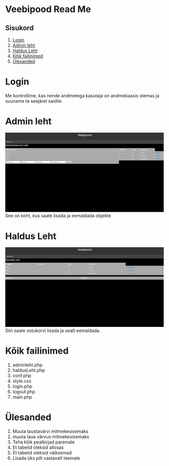 # Veebipood Read Me  
## Sisukord
1. [Login](https://github.com/matveikulakovskiii/Arvestustoo_Veebi/blob/main/README.md#login)
2. [Admin leht](https://github.com/matveikulakovskiii/Arvestustoo_Veebi/blob/main/README.md#admin-leht)
3. [Haldus Leht](https://github.com/matveikulakovskiii/Arvestustoo_Veebi/blob/main/README.md#haldus-leht)
4. [Kõik failinimed](https://github.com/matveikulakovskiii/Arvestustoo_Veebi/blob/main/README.md#k%C3%B5ik-failinimed)
5. [Ülesanded](https://github.com/matveikulakovskiii/Arvestustoo_Veebi/blob/main/README.md#%C3%BClesanded)
   
# Login
Me kontrollime, kas nende andmetega kasutaja on andmebaasis olemas ja suuname ta seejärel saidile.
# Admin leht
![pilt](https://github.com/matveikulakovskiii/Arvestustoo_Veebi/blob/main/admin.PNG)
See on koht, kus saate lisada ja eemaldada objekte
# Haldus Leht
![pilt](https://github.com/matveikulakovskiii/Arvestustoo_Veebi/blob/main/haldus.PNG)
Siin saate ostukorvi lisada ja sealt eemaldada.

# Kõik failinimed
1. adminleht.php
2. haldusLeht.php
3. conf.php
4. style.css
5. login.php
6. logout.php
7. main.php

# Ülesanded
1. Muuta taustavärvi mitmekesisemaks 
2. muuta laua värvus mitmekesisemaks
3. Teha kõik pealkirjad paremale
4. Et tabelid oleksid allosas
5. Et tabelid oleksid väiksemad
6. Lisada üks pilt vastavalt teemale
